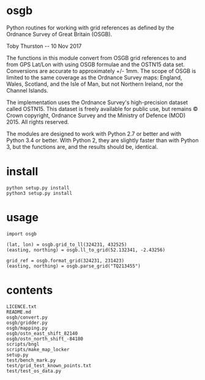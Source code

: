 osgb
====

Python routines for working with grid references as defined by the Ordnance
Survey of Great Britain (OSGB).

Toby Thurston -- 10 Nov 2017 

The functions in this module convert from OSGB grid references to and from GPS
Lat/Lon with using OSGB formulae and the OSTN15 data set.  Conversions are
accurate to approximately +/- 1mm.  The scope of OSGB is limited to the same
coverage as the Ordnance Survey maps:  England, Wales, Scotland, and the Isle
of Man, but not Northern Ireland, nor the Channel Islands.   

The implementation uses the Ordnance Survey's high-precision dataset called
OSTN15.  This dataset is freely available for public use, but remains © Crown
copyright, Ordnance Survey and the Ministry of Defence (MOD) 2015. All rights
reserved.

The modules are designed to work with Python 2.7 or better and with Python 3.4 or better.
With Python 2, they are slightly faster than with Python 3, but the functions are,
and the results should be, identical.

# install

    python setup.py install
    python3 setup.py install

# usage

    import osgb

    (lat, lon) = osgb.grid_to_ll(324231, 432525)
    (easting, northing) = osgb.ll_to_grid(52.132341, -2.43256)

    grid_ref = osgb.format_grid(324231, 231423)
    (easting, northing) = osgb.parse_grid("TQ213455")

# contents

    LICENCE.txt
    README.md
    osgb/convert.py
    osgb/gridder.py
    osgb/mapping.py
    osgb/ostn_east_shift_82140
    osgb/ostn_north_shift_-84180
    scripts/bngl
    scripts/make_map_locker
    setup.py
    test/bench_mark.py
    test/grid_test_known_points.txt
    test/test_os_data.py
